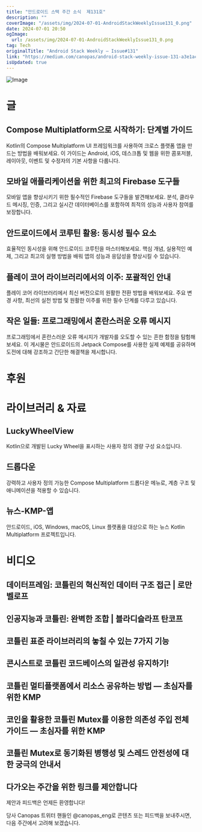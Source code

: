 ```yaml
---
title: "안드로이드 스택 주간 소식  제131호"
description: ""
coverImage: "/assets/img/2024-07-01-AndroidStackWeeklyIssue131_0.png"
date: 2024-07-01 20:50
ogImage: 
  url: /assets/img/2024-07-01-AndroidStackWeeklyIssue131_0.png
tag: Tech
originalTitle: "Android Stack Weekly — Issue#131"
link: "https://medium.com/canopas/android-stack-weekly-issue-131-a3e1ac8d89a0"
isUpdated: true
---
```






![Image](/assets/img/2024-07-01-AndroidStackWeeklyIssue131_0.png)

# 글

## Compose Multiplatform으로 시작하기: 단계별 가이드

Kotlin의 Compose Multiplatform UI 프레임워크를 사용하여 크로스 플랫폼 앱을 만드는 방법을 배워보세요. 이 가이드는 Android, iOS, 데스크톱 및 웹을 위한 콤포저블, 레이아웃, 이벤트 및 수정자의 기본 사항을 다룹니다.

<div class="content-ad"></div>

## 모바일 애플리케이션을 위한 최고의 Firebase 도구들

모바일 앱을 향상시키기 위한 필수적인 Firebase 도구들을 발견해보세요. 분석, 클라우드 메시징, 인증, 그리고 실시간 데이터베이스를 포함하여 최적의 성능과 사용자 참여를 보장합니다.

## 안드로이드에서 코루틴 활용: 동시성 필수 요소

효율적인 동시성을 위해 안드로이드 코루틴을 마스터해보세요. 핵심 개념, 실용적인 예제, 그리고 최고의 실행 방법을 배워 앱의 성능과 응답성을 향상시킬 수 있습니다.

<div class="content-ad"></div>

## 플레이 코어 라이브러리에서의 이주: 포괄적인 안내

플레이 코어 라이브러리에서 최신 버전으로의 원활한 전환 방법을 배워보세요. 주요 변경 사항, 최선의 실천 방법 및 원활한 이주를 위한 필수 단계를 다루고 있습니다.

## 작은 일들: 프로그래밍에서 혼란스러운 오류 메시지

프로그래밍에서 혼란스러운 오류 메시지가 개발자를 오도할 수 있는 흔한 함정을 탐험해보세요. 이 게시물은 안드로이드의 Jetpack Compose를 사용한 실제 예제를 공유하며 도전에 대해 강조하고 간단한 해결책을 제시합니다.

<div class="content-ad"></div>

# 후원

# 라이브러리 & 자료

## LuckyWheelView

Kotlin으로 개발된 Lucky Wheel을 표시하는 사용자 정의 경량 구성 요소입니다.

<div class="content-ad"></div>

## 드롭다운

강력하고 사용자 정의 가능한 Compose Multiplatform 드롭다운 메뉴로, 계층 구조 및 애니메이션을 적용할 수 있습니다.

## 뉴스-KMP-앱

안드로이드, iOS, Windows, macOS, Linux 플랫폼을 대상으로 하는 뉴스 Kotlin Multiplatform 프로젝트입니다.

<div class="content-ad"></div>

# 비디오

## 데이터프레임: 코틀린의 혁신적인 데이터 구조 접근 | 로만 벨로프

## 인공지능과 코틀린: 완벽한 조합 | 블라디슬라프 탄코프

## 코틀린 표준 라이브러리의 놓칠 수 있는 7가지 기능

<div class="content-ad"></div>

## 콘시스트로 코틀린 코드베이스의 일관성 유지하기!

## 코틀린 멀티플랫폼에서 리소스 공유하는 방법 — 초심자를 위한 KMP

## 코인을 활용한 코틀린 Mutex를 이용한 의존성 주입 전체 가이드 — 초심자를 위한 KMP

## 코틀린 Mutex로 동기화된 병행성 및 스레드 안전성에 대한 궁극의 안내서

<div class="content-ad"></div>

## 다가오는 주간을 위한 링크를 제안합니다

제안과 피드백은 언제든 환영합니다!

당사 Canopas 트위터 핸들인 @canopas_eng로 콘텐츠 또는 피드백을 보내주시면, 다음 주간에서 고려해 보겠습니다.